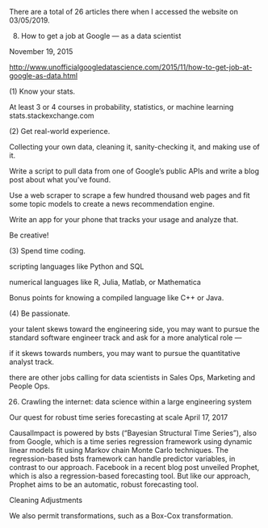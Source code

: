 

There are a total of 26 articles there when I accessed the website on 03/05/2019.

8. How to get a job at Google — as a data scientist

November 19, 2015

http://www.unofficialgoogledatascience.com/2015/11/how-to-get-job-at-google-as-data.html

(1) Know your stats. 

At least 3 or 4 courses in probability, statistics, or machine learning
stats.stackexchange.com

(2) Get real-world experience.

Collecting your own data, cleaning it, sanity-checking it, and making use of it.

Write a script to pull data from one of Google’s public APIs and write a blog post about what you’ve found.

Use a web scraper to scrape a few hundred thousand web pages and fit some topic models to create a news recommendation engine. 

Write an app for your phone that tracks your usage and analyze that. 

Be creative!

(3) Spend time coding.

scripting languages like Python and SQL

numerical languages like R, Julia, Matlab, or Mathematica

Bonus points for knowing a compiled language like C++ or Java.

(4) Be passionate.

your talent skews toward the engineering side, you may want to pursue the standard software engineer track and ask for a more analytical role — 

if it skews towards numbers, you may want to pursue the quantitative analyst track.

there are other jobs calling for data scientists in Sales Ops, Marketing and People Ops.
 


26. Crawling the internet: data science within a large engineering system




Our quest for robust time series forecasting at scale 
April 17, 2017

CausalImpact is powered by bsts (“Bayesian Structural Time Series”), also from Google, 
which is a time series regression framework using dynamic linear models fit using Markov 
chain Monte Carlo techniques. The regression-based bsts framework can handle predictor 
variables, in contrast to our approach. Facebook in a recent blog post unveiled Prophet, 
which is also a regression-based forecasting tool. But like our approach, Prophet aims 
to be an automatic, robust forecasting tool.


Cleaning Adjustments

We also permit transformations, such as a Box-Cox transformation.